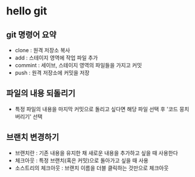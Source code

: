 # hello git
## git 명령어 요약

- clone : 원격 저장소 복사
- add : 스테이지 영역에 작업 파일 추가
- commint : 세이브, 스테이지 영역의 파일들을 가지고 커밋
- push : 원격 저장소에 커밋을 저장

## 파일의 내용 되돌리기
- 특정 파일의 내용을 마지막 커밋으로 돌리고 싶다면 해당 파일 선택 후 '코드 뭉치 버리기' 선택

## 브랜치 변경하기

- 브랜치란 : 기존 내용을 유지한 채 새로운 내용을 추가하고 싶을 때 사용한다
- 체크아웃 : 특정 브랜치(혹은 커밋)으로 돌아가고 싶을 때 사용
- 소스트리의 체크아웃 : 브랜치 이름을 더블 클릭하는 것만으로 체크아웃

